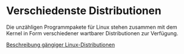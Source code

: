 # Verschiedenste Distributionen
Die unzähligen Programmpakete für Linux stehen zusammen mit dem Kernel in Form verschiedener wartbarer Distributionen zur Verfügung.

[Beschreibung gängiger Linux-Distributionen](/kapitel-1-installation/verschiedene-distributionen/gangige-linux-distributionen.md)